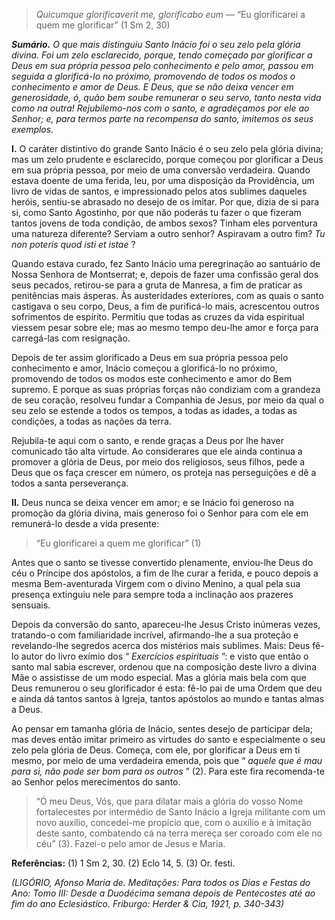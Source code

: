 > *Quicumque glorificaverit me, glorificabo eum* — “Eu glorificarei a quem me glorificar” (1 Sm 2, 30)

***Sumário.** O que mais distinguiu Santo Inácio foi o seu zelo pela glória divina. Foi um zelo esclarecido, porque, tendo começado por glorificar a Deus em sua própria pessoa pelo conhecimento e pelo amor, passou em seguida a glorificá-lo no próximo, promovendo de todos os modos o conhecimento e amor de Deus. E Deus, que se não deixa vencer em generosidade, ó, quão bem soube remunerar o seu servo, tanto nesta vida como na outra! Rejubilemo-nos com o santo, e agradeçamos por ele ao Senhor; e, para termos parte na recompensa do santo, imitemos os seus exemplos.*

**I.** O caráter distintivo do grande Santo Inácio é o seu zelo pela glória divina; mas um zelo prudente e esclarecido, porque começou por glorificar a Deus em sua própria pessoa, por meio de uma conversão verdadeira. Quando estava doente de uma ferida, leu, por uma disposição da Providência, um livro de vidas de santos, e impressionado pelos atos sublimes daqueles heróis, sentiu-se abrasado no desejo de os imitar. Por que, dizia de si para si, como Santo Agostinho, por que não poderás tu fazer o que fizeram tantos jovens de toda condição, de ambos sexos? Tinham eles porventura uma natureza diferente? Serviam a outro senhor? Aspiravam a outro fim? *Tu non poteris quod isti et istae* ?

Quando estava curado, fez Santo Inácio uma peregrinação ao santuário de Nossa Senhora de Montserrat; e, depois de fazer uma confissão geral dos seus pecados, retirou-se para a gruta de Manresa, a fim de praticar as penitências mais ásperas. Às austeridades exteriores, com as quais o santo castigava o seu corpo, Deus, a fim de purificá-lo mais, acrescentou outros sofrimentos de espírito. Permitiu que todas as cruzes da vida espiritual viessem pesar sobre ele; mas ao mesmo tempo deu-lhe amor e força para carregá-las com resignação.

Depois de ter assim glorificado a Deus em sua própria pessoa pelo conhecimento e amor, Inácio começou a glorificá-lo no próximo, promovendo de todos os modos este conhecimento e amor do Bem supremo. E porque as suas próprias forças não condiziam com a grandeza de seu coração, resolveu fundar a Companhia de Jesus, por meio da qual o seu zelo se estende a todos os tempos, a todas as idades, a todas as condições, a todas as nações da terra.

Rejubila-te aqui com o santo, e rende graças a Deus por lhe haver comunicado tão alta virtude. Ao considerares que ele ainda continua a promover a glória de Deus, por meio dos religiosos, seus filhos, pede a Deus que os faça crescer em número, os proteja nas perseguições e dê a todos a santa perseverança.

**II.** Deus nunca se deixa vencer em amor; e se Inácio foi generoso na promoção da glória divina, mais generoso foi o Senhor para com ele em remunerá-lo desde a vida presente:

> “Eu glorificarei a quem me glorificar” (1)

Antes que o santo se tivesse convertido plenamente, enviou-lhe Deus do céu o Príncipe dos apóstolos, a fim de lhe curar a ferida, e pouco depois a mesma Bem-aventurada Virgem com o divino Menino, a qual pela sua presença extinguiu nele para sempre toda a inclinação aos prazeres sensuais.

Depois da conversão do santo, apareceu-lhe Jesus Cristo inúmeras vezes, tratando-o com familiaridade incrível, afirmando-lhe a sua proteção e revelando-lhe segredos acerca dos mistérios mais sublimes. Mais: Deus fê-lo autor do livro exímio dos “ *Exercícios espirituais* ”: e visto que então o santo mal sabia escrever, ordenou que na composição deste livro a divina Mãe o assistisse de um modo especial. Mas a glória mais bela com que Deus remunerou o seu glorificador é esta: fê-lo pai de uma Ordem que deu e ainda dá tantos santos à Igreja, tantos apóstolos ao mundo e tantas almas a Deus.

Ao pensar em tamanha glória de Inácio, sentes desejo de participar dela; mas deves então imitar primeiro as virtudes do santo e especialmente o seu zelo pela glória de Deus. Começa, com ele, por glorificar a Deus em ti mesmo, por meio de uma verdadeira emenda, pois que “ *aquele que é mau para si, não pode ser bom para os outros* ” (2). Para este fira recomenda-te ao Senhor pelos merecimentos do santo.

> “Ó meu Deus, Vós, que para dilatar mais a glória do vosso Nome fortalecestes por intermédio de Santo Inácio a Igreja militante com um novo auxílio, concedei-me propício que, com o auxílio e à imitação deste santo, combatendo cá na terra mereça ser coroado com ele no céu” (3). Fazei-o pelo amor de Jesus e Maria.

**Referências:** (1) 1 Sm 2, 30. (2) Eclo 14, 5. (3) Or. festi.

*(LIGÓRIO, Afonso Maria de. Meditações: Para todos os Dias e Festas do Ano: Tomo III: Desde a Duodécima semana depois de Pentecostes até ao fim do ano Eclesiástico. Friburgo: Herder & Cia, 1921, p. 340-343)*
